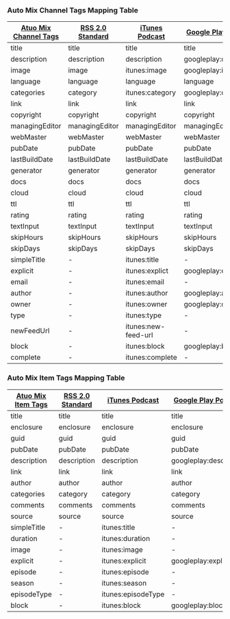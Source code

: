 ### Auto Mix Channel Tags Mapping Table

|[Atuo Mix Channel Tags](https://github.com/ivanisidrowu/KtRssReader/blob/master/ktRssReader/src/main/java/tw/ktrssreader/model/channel/Channels.kt#L145)| [RSS 2.0 Standard](https://github.com/ivanisidrowu/KtRssReader/blob/master/ktRssReader/src/main/java/tw/ktrssreader/model/channel/Channels.kt#L29) | [iTunes Podcast](https://github.com/ivanisidrowu/KtRssReader/blob/master/ktRssReader/src/main/java/tw/ktrssreader/model/channel/Channels.kt#L64) | [Google Play Podcast](https://github.com/ivanisidrowu/KtRssReader/blob/master/ktRssReader/src/main/java/tw/ktrssreader/model/channel/Channels.kt#L104) |
| ------ | ------ | ------ | ------ |
|title|title|title|title|
|description|description|description|googleplay:description|
|image|image|itunes:image|googleplay:image|
|language|language|language|language|
|categories|category|itunes:category|googleplay:category|
|link|link|link|link|
|copyright|copyright|copyright|copyright|
|managingEditor|managingEditor|managingEditor|managingEditor|
|webMaster|webMaster|webMaster|webMaster|
|pubDate|pubDate|pubDate|pubDate|
|lastBuildDate|lastBuildDate|lastBuildDate|lastBuildDate|
|generator|generator|generator|generator|
|docs|docs|docs|docs|
|cloud|cloud|cloud|cloud|
|ttl|ttl|ttl|ttl|
|rating| rating|rating|rating|
|textInput|textInput|textInput|textInput|
|skipHours|skipHours|skipHours|skipHours|
|skipDays|skipDays|skipDays|skipDays|
|simpleTitle|-|itunes:title|-|
|explicit|-|itunes:explict|googleplay:explicit|
|email|-|itunes:email|-|
|author|-|itunes:author|googleplay:author|
|owner|-|itunes:owner|googleplay:owner|
|type|-|itunes:type|-|
|newFeedUrl|-|itunes:new-feed-url|-|
|block|-|itunes:block|googleplay:block|
|complete|-|itunes:complete|-|


### Auto Mix Item Tags Mapping Table

|[Atuo Mix Item Tags](https://github.com/ivanisidrowu/KtRssReader/blob/master/ktRssReader/src/main/java/tw/ktrssreader/model/item/Items.kt#L94)| [RSS 2.0 Standard](https://github.com/ivanisidrowu/KtRssReader/blob/master/ktRssReader/src/main/java/tw/ktrssreader/model/item/Items.kt#L18) | [iTunes Podcast](https://github.com/ivanisidrowu/KtRssReader/blob/master/ktRssReader/src/main/java/tw/ktrssreader/model/item/Items.kt#L42) | [Google Play Podcast](https://github.com/ivanisidrowu/KtRssReader/blob/master/ktRssReader/src/main/java/tw/ktrssreader/model/item/Items.kt#L68)
| ------ | ------ | ------ | ------ |
|title | title | title | title |
|enclosure|enclosure|enclosure|enclosure|
|guid|guid|guid|guid|
|pubDate|pubDate|pubDate|pubDate|
|description|description|description|googleplay:description|
|link|link|link|link|
|author|author|author|author|
|categories|category|category|category|
|comments|comments|comments|comments|
|source|source|source|source|
|simpleTitle|-|itunes:title|-|
|duration|-|itunes:duration|-|
|image|-|itunes:image|-|
|explicit|-|itunes:explicit | googleplay:explicit|
|episode|-|itunes:episode|-|-|
|season|-|itunes:season|-|
|episodeType|-|itunes:episodeType|-|
|block|-|itunes:block|googleplay:block|